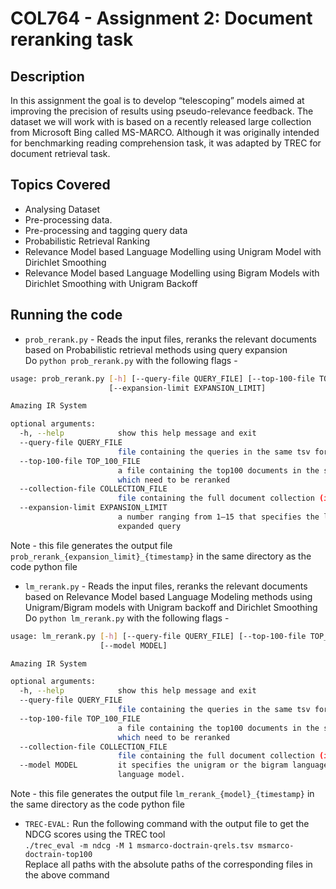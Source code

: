 # COL764 - Assignment 2: Document reranking task

## Description
In this assignment the goal is to develop “telescoping” models aimed at improving the precision of results using
pseudo-relevance feedback. The dataset we will work with is based on a recently released large collection from
Microsoft Bing called MS-MARCO. Although it was originally intended for benchmarking reading comprehension
task, it was adapted by TREC for document retrieval task.

## Topics Covered
- Analysing Dataset
- Pre-processing data.
- Pre-processing and tagging query data
- Probabilistic Retrieval Ranking
- Relevance Model based Language Modelling using Unigram Model with Dirichlet Smoothing
- Relevance Model based Language Modelling using Bigram Models with Dirichlet Smoothing with Unigram Backoff


## Running the code
- `prob_rerank.py` - Reads the input files, reranks the relevant documents based on Probabilistic retrieval methods using query expansion  
Do `python prob_rerank.py` with the following flags - 
```bash
usage: prob_rerank.py [-h] [--query-file QUERY_FILE] [--top-100-file TOP_100_FILE] [--collection-file COLLECTION_FILE]
                      [--expansion-limit EXPANSION_LIMIT]

Amazing IR System

optional arguments:
  -h, --help            show this help message and exit
  --query-file QUERY_FILE
                        file containing the queries in the same tsv format as given in Table 1 for queries file
  --top-100-file TOP_100_FILE
                        a file containing the top100 documents in the same format as train and dev top100 files given,
                        which need to be reranked
  --collection-file COLLECTION_FILE
                        file containing the full document collection (in the same format as msmarcodocs file given
  --expansion-limit EXPANSION_LIMIT
                        a number ranging from 1—15 that specifies the limit on the number of additional terms in the
                        expanded query
```
Note - this file generates the output file `prob_rerank_{expansion_limit}_{timestamp}` in the same directory as the code python file

- `lm_rerank.py` - 
Reads the input files, reranks the relevant documents based on Relevance Model based Language Modeling methods using Unigram/Bigram models with Unigram backoff and Dirichlet Smoothing  
Do `python lm_rerank.py` with the following flags - 
```bash
usage: lm_rerank.py [-h] [--query-file QUERY_FILE] [--top-100-file TOP_100_FILE] [--collection-file COLLECTION_FILE]
                    [--model MODEL]

Amazing IR System

optional arguments:
  -h, --help            show this help message and exit
  --query-file QUERY_FILE
                        file containing the queries in the same tsv format as given in Table 1 for queries file
  --top-100-file TOP_100_FILE
                        a file containing the top100 documents in the same format as train and dev top100 files given,
                        which need to be reranked
  --collection-file COLLECTION_FILE
                        file containing the full document collection (in the same format as msmarcodocs file given
  --model MODEL         it specifies the unigram or the bigram language model that should be used for relevance
                        language model.
```
Note - this file generates the output file `lm_rerank_{model}_{timestamp}` in the same directory as the code python file

- `TREC-EVAL:` Run the following command with the output file to get the NDCG scores using the TREC tool  
`./trec_eval -m ndcg -M 1 msmarco-doctrain-qrels.tsv msmarco-doctrain-top100`  
Replace all paths with the absolute paths of the corresponding files in the above command